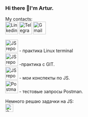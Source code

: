 ### Hi there 👋I'm Artur. 

My contacts:  
[<img src='https://cdn-icons-png.flaticon.com/512/145/145807.png' alt='Linkedin' height='40'>](https://www.linkedin.com/in/artur-balsis-256a95238/)
[<img src='https://upload.wikimedia.org/wikipedia/commons/thumb/8/82/Telegram_logo.svg/2048px-Telegram_logo.svg.png' alt='Telegram' height='40'>](https://t.me/artbalsis)
[<img src='https://icon-library.com/images/gmail-png-icon/gmail-png-icon-6.jpg' alt='Gmail' height='40'>](mailto:artur.balsis@gmail.com)

[<img src='https://icon-library.com/images/terminal-icon/terminal-icon-6.jpg' alt='JS repo' height='40'>](https://github.com/balsis/linux_terminal) - практика Linux terminal  
[<img src='https://guillaume.techene.net/wp-content/uploads/2021/06/git-icon.png' alt='JS repo' height='40'>](https://github.com/balsis/JSON) -практика с GIT.  
[<img src='https://icon-library.com/images/javascript-icon/javascript-icon-17.jpg' alt='JS repo' height='40'>](https://github.com/balsis/JS_conspectus/blob/main/script.js) - мои конспекты по JS.  
[<img src='https://user-images.githubusercontent.com/7853266/44114706-9c72dd08-9fd1-11e8-8d9d-6d9d651c75ad.png' alt='Postman' height='40'>](https://github.com/balsis) - тестовые запросы Postman.  


Немного решаю задачки на JS:   
[<img src='https://www.codewars.com/users/balsis/badges/small' alt='Codewars' height='25'>](https://github.com/balsis/codewars/blob/main/8kyu.js)



<!--
**balsis/balsis** is a ✨ _special_ ✨ repository because its `README.md` (this file) appears on your GitHub profile.

Here are some ideas to get you started:

- 🔭 I’m currently working on ...
- 🌱 I’m currently learning ...
- 👯 I’m looking to collaborate on ...
- 🤔 I’m looking for help with ...
- 💬 Ask me about ...
- 📫 How to reach me: ...
- 😄 Pronouns: ...
- ⚡ Fun fact: ...
-->
